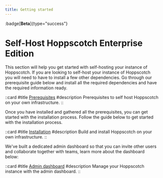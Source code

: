 ```yaml
---
title: Getting started
---
```


:badge[**Beta**]{type="success"}

# Self-Host Hoppscotch Enterprise Edition

This section will help you get started with self-hosting your instance of Hoppscotch. If you are looking to self-host your instance of Hoppscotch you will need to have to install a few other dependencies. Go through our prerequisite guide below and install all the required dependencies and have the required information ready.

::card
#title
[Prerequisites](/documentation/self-host/enterprise-edition/prerequisites)
#description
Prerequisites to self host Hoppscotch on your own infrastructure.
::

Once you have installed and gathered all the prerequisites, you can get started with the installation process. Follow the guide below to get started with the installation process.

::card
#title
[Installation](/documentation/self-host/enterprise-edition/install-and-build)
#description
Build and install Hoppscotch on your own infrastructure.
::

We've built a dedicated admin dashboard so that you can invite other users and collaborate together with teams, learn more about the dashboard below:

::card
#title
[Admin dashboard](/documentation/self-host/enterprise-edition/admin-dashboard)
#description
Manage your Hoppscotch instance with the admin dashboard.
::
